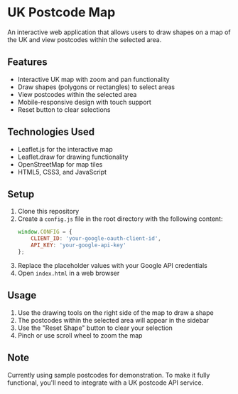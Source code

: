 # UK Postcode Map

An interactive web application that allows users to draw shapes on a map of the UK and view postcodes within the selected area.

## Features

- Interactive UK map with zoom and pan functionality
- Draw shapes (polygons or rectangles) to select areas
- View postcodes within the selected area
- Mobile-responsive design with touch support
- Reset button to clear selections

## Technologies Used

- Leaflet.js for the interactive map
- Leaflet.draw for drawing functionality
- OpenStreetMap for map tiles
- HTML5, CSS3, and JavaScript

## Setup

1. Clone this repository
2. Create a `config.js` file in the root directory with the following content:
   ```javascript
   window.CONFIG = {
       CLIENT_ID: 'your-google-oauth-client-id',
       API_KEY: 'your-google-api-key'
   };
   ```
3. Replace the placeholder values with your Google API credentials
4. Open `index.html` in a web browser

## Usage

1. Use the drawing tools on the right side of the map to draw a shape
2. The postcodes within the selected area will appear in the sidebar
3. Use the "Reset Shape" button to clear your selection
4. Pinch or use scroll wheel to zoom the map

## Note

Currently using sample postcodes for demonstration. To make it fully functional, you'll need to integrate with a UK postcode API service.
